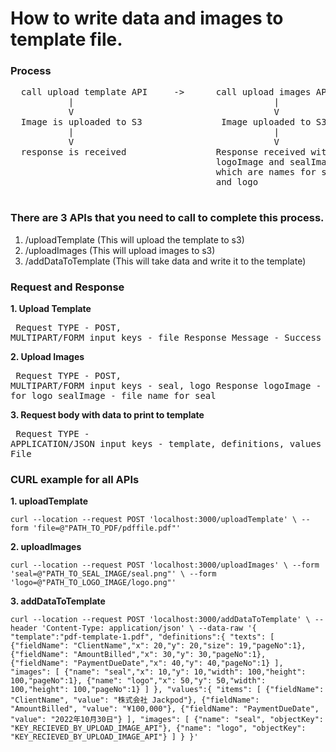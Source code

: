 # How to write data and images to template file.

### Process
<pre>
  call upload template API     ->      call upload images API    ->    call API to write data to template
           |                                      |                                   |
           V                                      V                                   V
  Image is uploaded to S3               Image uploaded to S3            send body according to the model
           |                                      |                                   |
           V                                      V                                   V
  response is received                 Response received with               Response with PFD file
                                       logoImage and sealImage
                                       which are names for seal
                                       and logo
 </pre>

### There are 3 APIs that you need to call to complete this process.
1. /uploadTemplate      (This will upload the template to s3)
2. /uploadImages        (This will upload images to s3)
3. /addDataToTemplate   (This will take data and write it to the template)


### Request and Response
**1. Upload Template**
          <pre>
          Request
                  TYPE          -     POST, MULTIPART/FORM
                  input keys    -     file
          Response
                  Message       -     Success
          </pre>
**2. Upload Images**
          <pre>
          Request
                  TYPE          -     POST, MULTIPART/FORM
                  input keys    -     seal, logo
          Response
                  logoImage     -     file name for logo
                  sealImage     -     file name for seal
          </pre>
 **3. Request body with data to print to template**
          <pre>
          Request
                  TYPE          -     APPLICATION/JSON
                  input keys    -     template, definitions, values
          Response
                  PDF File
          </pre>


### CURL example for all APIs
**1. uploadTemplate**

`
curl --location --request POST 'localhost:3000/uploadTemplate' \
--form 'file=@"PATH_TO_PDF/pdffile.pdf"'
`

**2. uploadImages**

`
curl --location --request POST 'localhost:3000/uploadImages' \
--form 'seal=@"PATH_TO_SEAL_IMAGE/seal.png"' \
--form 'logo=@"PATH_TO_LOGO_IMAGE/logo.png"'
`

**3. addDataToTemplate**

`
curl --location --request POST 'localhost:3000/addDataToTemplate' \
--header 'Content-Type: application/json' \
--data-raw '{
    "template":"pdf-template-1.pdf",
    "definitions":{
        "texts": [
            {"fieldName": "ClientName","x": 20,"y": 20,"size": 19,"pageNo":1},
            {"fieldName": "AmountBilled","x": 30,"y": 30,"pageNo":1},
            {"fieldName": "PaymentDueDate","x": 40,"y": 40,"pageNo":1}
        ],
        "images": [
            {"name": "seal","x": 10,"y": 10,"width": 100,"height": 100,"pageNo":1},
            {"name": "logo","x": 50,"y": 50,"width": 100,"height": 100,"pageNo":1}
        ]
    },
    "values":{
        "items": [
      {"fieldName": "ClientName", "value": "株式会社 Jackpod"},
      {"fieldName": "AmountBilled", "value": "¥100,000"},
      {"fieldName": "PaymentDueDate", "value": "2022年10月30日"}
    ],
    "images": [
      {"name": "seal", "objectKey": "KEY_RECIEVED_BY_UPLOAD_IMAGE_API"},
      {"name": "logo", "objectKey": "KEY_RECIEVED_BY_UPLOAD_IMAGE_API"}
    ]
    }
}'
`
                  

